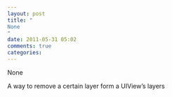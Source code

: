 ```yaml
---
layout: post
title: "
None
"
date: 2011-05-31 05:02
comments: true
categories: 
---
```


None


A way to remove a certain layer form a UIView’s layers



